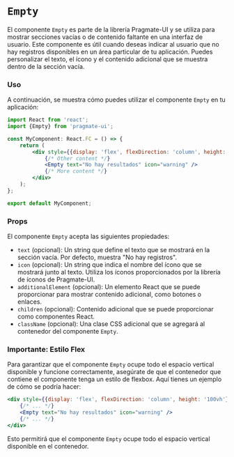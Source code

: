 # `Empty`

El componente `Empty` es parte de la librería Pragmate-UI y se utiliza para mostrar secciones vacías o de contenido
faltante en una interfaz de usuario. Este componente es útil cuando deseas indicar al usuario que no hay registros
disponibles en un área particular de tu aplicación. Puedes personalizar el texto, el ícono y el contenido adicional que
se muestra dentro de la sección vacía.

### Uso

A continuación, se muestra cómo puedes utilizar el componente `Empty` en tu aplicación:

```jsx
import React from 'react';
import {Empty} from 'pragmate-ui';

const MyComponent: React.FC = () => {
	return (
		<div style={{display: 'flex', flexDirection: 'column', height: '100vh'}}>
			{/* Other content */}
			<Empty text="No hay resultados" icon="warning" />
			{/* More content */}
		</div>
	);
};

export default MyComponent;
```

### Props

El componente `Empty` acepta las siguientes propiedades:

-   `text` (opcional): Un string que define el texto que se mostrará en la sección vacía. Por defecto, muestra "No hay
    registros".
-   `icon` (opcional): Un string que indica el nombre del ícono que se mostrará junto al texto. Utiliza los íconos
    proporcionados por la librería de íconos de Pragmate-UI.
-   `additionalElement` (opcional): Un elemento React que se puede proporcionar para mostrar contenido adicional, como
    botones o enlaces.
-   `children` (opcional): Contenido adicional que se puede proporcionar como componentes React.
-   `className` (opcional): Una clase CSS adicional que se agregará al contenedor del componente `Empty`.

### Importante: Estilo Flex

Para garantizar que el componente `Empty` ocupe todo el espacio vertical disponible y funcione correctamente, asegúrate
de que el contenedor que contiene el componente tenga un estilo de flexbox. Aquí tienes un ejemplo de cómo se podría
hacer:

```jsx
<div style={{display: 'flex', flexDirection: 'column', height: '100vh'}}>
	{/* ... */}
	<Empty text="No hay resultados" icon="warning" />
	{/* ... */}
</div>
```

Esto permitirá que el componente `Empty` ocupe todo el espacio vertical disponible en el contenedor.
